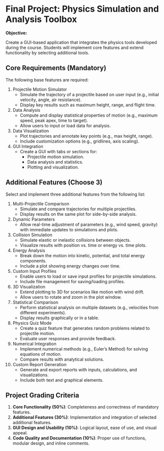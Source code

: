 # Final Project: Physics Simulation and Analysis Toolbox

**Objective:**

Create a GUI-based application that integrates the physics tools developed during the course. Students will implement core features and extend functionality by selecting additional tools.

## Core Requirements **(Mandatory)**

The following base features are required:
1. Projectile Motion Simulator
	* Simulate the trajectory of a projectile based on user input (e.g., initial velocity, angle, air resistance).
	* Display key results such as maximum height, range, and flight time.
2. Data Analysis
	* Compute and display statistical properties of motion (e.g., maximum speed, peak apex, time to target).
	* Allow users to input or load data for analysis.
3. Data Visualization
	* Plot trajectories and annotate key points (e.g., max height, range).
	* Include customization options (e.g., gridlines, axis scaling).
4. GUI Integration
	* Create a GUI with tabs or sections for:
      * Projectile motion simulation.
      * Data analysis and statistics.
      * Plotting and visualization.

## Additional Features **(Choose 3)**

Select and implement three additional features from the following list:
1. Multi-Projectile Comparison
	* Simulate and compare trajectories for multiple projectiles.
	* Display results on the same plot for side-by-side analysis.
2. Dynamic Parameters
	* Allow real-time adjustment of parameters (e.g., wind speed, gravity) with immediate updates to simulations and plots.
3. Collision Simulation
	* Simulate elastic or inelastic collisions between objects.
	* Visualize results with position vs. time or energy vs. time plots.
4. Energy Analysis
	* Break down the motion into kinetic, potential, and total energy components.
	* Include a plot showing energy changes over time.
5. Custom Input Profiles
	* Enable users to load or save input profiles for projectile simulations.
	* Include file management for saving/loading profiles.
6. 3D Visualization
	* Extend plotting to 3D for scenarios like motion with wind drift.
	* Allow users to rotate and zoom in the plot window.
7. Statistical Comparison
	* Perform statistical analysis on multiple datasets (e.g., velocities from different experiments).
	* Display results graphically or in a table.
8. Physics Quiz Mode
	* Create a quiz feature that generates random problems related to projectile motion.
	* Evaluate user responses and provide feedback.
9. Numerical Integration
	* Implement numerical methods (e.g., Euler’s Method) for solving equations of motion.
	* Compare results with analytical solutions.
10. Custom Report Generation
	* Generate and export reports with inputs, calculations, and visualizations.
	* Include both text and graphical elements.

## Project Grading Criteria

1. **Core Functionality (50%)**: Completeness and correctness of mandatory features.
2. **Additional Features (30%)**: Implementation and integration of selected additional features.
3. **GUI Design and Usability (10%)**: Logical layout, ease of use, and visual appeal.
4. **Code Quality and Documentation (10%)**: Proper use of functions, modular design, and inline comments.
